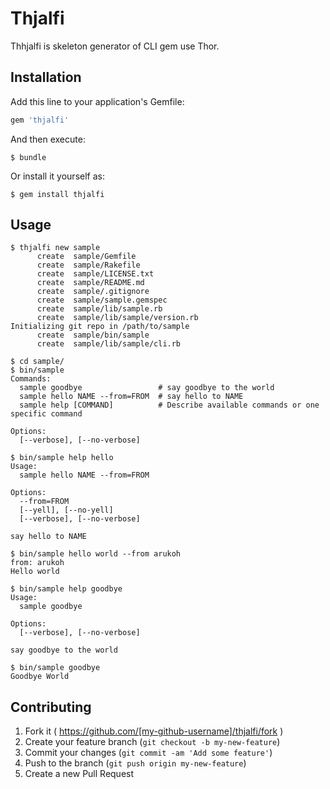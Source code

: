# Thjalfi

Thhjalfi is skeleton generator of CLI gem use Thor.

## Installation

Add this line to your application's Gemfile:

```ruby
gem 'thjalfi'
```

And then execute:

    $ bundle

Or install it yourself as:

    $ gem install thjalfi

## Usage

    $ thjalfi new sample
          create  sample/Gemfile
          create  sample/Rakefile
          create  sample/LICENSE.txt
          create  sample/README.md
          create  sample/.gitignore
          create  sample/sample.gemspec
          create  sample/lib/sample.rb
          create  sample/lib/sample/version.rb
    Initializing git repo in /path/to/sample
          create  sample/bin/sample
          create  sample/lib/sample/cli.rb

    $ cd sample/
    $ bin/sample 
    Commands:
      sample goodbye                 # say goodbye to the world
      sample hello NAME --from=FROM  # say hello to NAME
      sample help [COMMAND]          # Describe available commands or one specific command
    
    Options:
      [--verbose], [--no-verbose]  

    $ bin/sample help hello
    Usage:
      sample hello NAME --from=FROM
    
    Options:
      --from=FROM                  
      [--yell], [--no-yell]        
      [--verbose], [--no-verbose]  
    
    say hello to NAME

    $ bin/sample hello world --from arukoh
    from: arukoh
    Hello world

    $ bin/sample help goodbye
    Usage:
      sample goodbye
    
    Options:
      [--verbose], [--no-verbose]  
    
    say goodbye to the world

    $ bin/sample goodbye
    Goodbye World


## Contributing

1. Fork it ( https://github.com/[my-github-username]/thjalfi/fork )
2. Create your feature branch (`git checkout -b my-new-feature`)
3. Commit your changes (`git commit -am 'Add some feature'`)
4. Push to the branch (`git push origin my-new-feature`)
5. Create a new Pull Request
